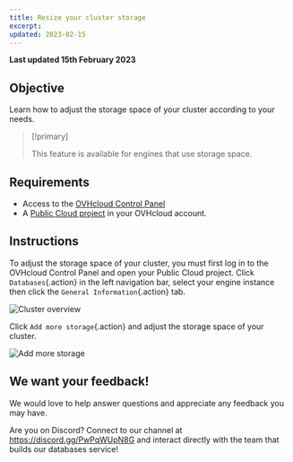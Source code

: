 ```yaml
---
title: Resize your cluster storage
excerpt:
updated: 2023-02-15
---
```


**Last updated 15th February 2023**

## Objective

Learn how to adjust the storage space of your cluster according to your needs.

> [!primary]
>
> This feature is available for engines that use storage space.
>

## Requirements

- Access to the [OVHcloud Control Panel](https://ca.ovh.com/auth/?action=gotomanager&from=https://www.ovh.com/world/&ovhSubsidiary=we)
- A [Public Cloud project](https://www.ovhcloud.com/en/public-cloud/) in your OVHcloud account.

## Instructions

To adjust the storage space of your cluster, you must first log in to the OVHcloud Control Panel and open your Public Cloud project. Click `Databases`{.action} in the left navigation bar, select your engine instance then click the `General Information`{.action} tab.

![Cluster overview](images/databases_10_resize_your_cluster_storage-20230215132135358.png)

Click `Add more storage`{.action} and adjust the storage space of your cluster.

![Add more storage](images/databases_10_resize_your_cluster_storage-20230215132327325.png)

## We want your feedback!

We would love to help answer questions and appreciate any feedback you may have.

Are you on Discord? Connect to our channel at <https://discord.gg/PwPqWUpN8G> and interact directly with the team that builds our databases service!
